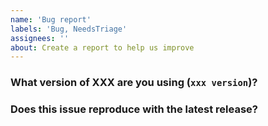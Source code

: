 ```yaml
---
name: 'Bug report'
labels: 'Bug, NeedsTriage'
assignees: ''
about: Create a report to help us improve
---
```


<!-- Please answer these questions before submitting your issue. Thanks! -->

### What version of XXX are you using (`xxx version`)?


### Does this issue reproduce with the latest release?